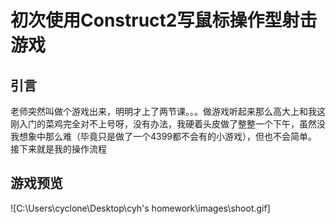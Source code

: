 # 初次使用Construct2写鼠标操作型射击游戏

## 引言
老师突然叫做个游戏出来，明明才上了两节课。。。做游戏听起来那么高大上和我这刚入门的菜鸡完全对不上号呀，没有办法，我硬着头皮做了整整一个下午，虽然没我想象中那么难（毕竟只是做了一个4399都不会有的小游戏），但也不会简单。接下来就是我的操作流程

## 游戏预览
![C:\Users\cyclone\Desktop\cyh's homework\images\shoot.gif]